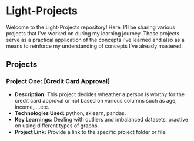 # Light-Projects

Welcome to the Light-Projects repository! Here, I'll be sharing various projects that I've worked on during my learning journey. These projects serve as a practical application of the concepts I've learned and also as a means to reinforce my understanding of concepts I've already mastered.

## Projects

### Project One: [Credit Card Approval]
- **Description:** This project decides wheather a person is worthy for the credit card approval or not based on various columns such as age, income,....etc.
- **Technologies Used:** python, sklearn, pandas.
- **Key Learnings:** Dealing with outliers and imbalanced datasets, practive on using different types of graphs.
- **Project Link:** Provide a link to the specific project folder or file.


